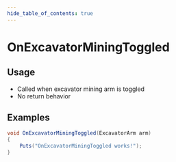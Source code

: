 ```yaml
---
hide_table_of_contents: true
---
```


# OnExcavatorMiningToggled

## Usage

* Called when excavator mining arm is toggled
* No return behavior

## Examples

```csharp title=""
void OnExcavatorMiningToggled(ExcavatorArm arm)
{
    Puts("OnExcavatorMiningToggled works!");
}
```

